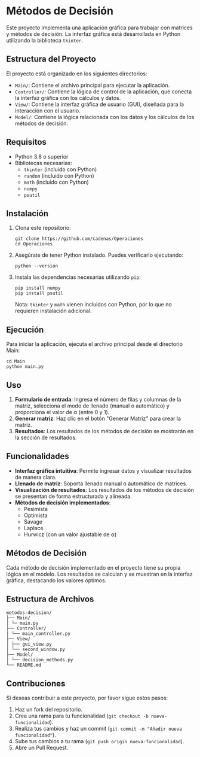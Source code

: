 # Métodos de Decisión

Este proyecto implementa una aplicación gráfica para trabajar con matrices y métodos de decisión. La interfaz gráfica está desarrollada en Python utilizando la biblioteca `tkinter`.

## Estructura del Proyecto

El proyecto está organizado en los siguientes directorios:

- `Main/`: Contiene el archivo principal para ejecutar la aplicación.
- `Controller/`: Contiene la lógica de control de la aplicación, que conecta la interfaz gráfica con los cálculos y datos.
- `View/`: Contiene la interfaz gráfica de usuario (GUI), diseñada para la interacción con el usuario.
- `Model/`: Contiene la lógica relacionada con los datos y los cálculos de los métodos de decisión.

## Requisitos

- Python 3.8 o superior
- Bibliotecas necesarias:
  - `tkinter` (incluido con Python)
  - `random` (incluido con Python)
  - `math` (incluido con Python)
  - `numpy`
  - `psutil`

## Instalación

1. Clona este repositorio:
    ```
    git clone https://github.com/cadenas/Operaciones
    cd Operaciones
    ```

2. Asegúrate de tener Python instalado. Puedes verificarlo ejecutando:
    ```
    python --version
    ```

3. Instala las dependencias necesarias utilizando `pip`:
    ```
    pip install numpy
    pip install psutil
    ```

   Nota: `tkinter` y `math` vienen incluidos con Python, por lo que no requieren instalación adicional.

## Ejecución

Para iniciar la aplicación, ejecuta el archivo principal desde el directorio Main:

    cd Main
    python main.py


## Uso

1. **Formulario de entrada**: Ingresa el número de filas y columnas de la matriz, selecciona el modo de llenado (manual o automático) y proporciona el valor de α (entre 0 y 1).
2. **Generar matriz**: Haz clic en el botón "Generar Matriz" para crear la matriz.
3. **Resultados**: Los resultados de los métodos de decisión se mostrarán en la sección de resultados.

## Funcionalidades

- **Interfaz gráfica intuitiva**: Permite ingresar datos y visualizar resultados de manera clara.
- **Llenado de matriz**: Soporta llenado manual o automático de matrices.
- **Visualización de resultados**: Los resultados de los métodos de decisión se presentan de forma estructurada y alineada.
- **Métodos de decisión implementados**:
    - Pesimista
    - Optimista
    - Savage
    - Laplace
    - Hurwicz (con un valor ajustable de α)

## Métodos de Decisión

Cada método de decisión implementado en el proyecto tiene su propia lógica en el modelo. Los resultados se calculan y se muestran en la interfaz gráfica, destacando los valores óptimos.

## Estructura de Archivos

    metodos-decision/
    ├── Main/
    │ └─ main.py
    ├── Controller/
    | └── main_controller.py
    ├── View/
    │ ├── gui_view.py
    │ └── second_window.py
    ├── Model/
    │ └── decision_methods.py
    └── README.md


## Contribuciones

Si deseas contribuir a este proyecto, por favor sigue estos pasos:

1. Haz un fork del repositorio.
2. Crea una rama para tu funcionalidad (`git checkout -b nueva-funcionalidad`).
3. Realiza tus cambios y haz un commit (`git commit -m "Añadir nueva funcionalidad"`).
4. Sube tus cambios a tu rama (`git push origin nueva-funcionalidad`).
5. Abre un Pull Request.